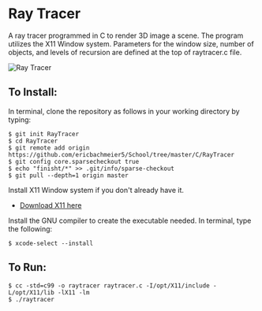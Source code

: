# Ray Tracer

A ray tracer programmed in C to render 3D image a scene.  The program utilizes the X11 Window system. Parameters for the window size, number of objects, and levels of recursion are defined at the top of raytracer.c file. 

![Ray Tracer](https://raw.githubusercontent.com/ericbachmeier5/School/master/C/RayTracer/raytracer.png)

## To Install:

In terminal, clone the repository as follows in your working directory by typing:

```
$ git init RayTracer
$ cd RayTracer
$ git remote add origin https://github.com/ericbachmeier5/School/tree/master/C/RayTracer
$ git config core.sparsecheckout true
$ echo "finisht/*" >> .git/info/sparse-checkout
$ git pull --depth=1 origin master
```

Install X11 Window system if you don't already have it.


- [Download X11 here](https://dl.bintray.com/xquartz/legacy-downloads/SL/XQuartz-2.7.8.dmg)

Install the GNU compiler to create the executable needed. In terminal, type the following:

```
$ xcode-select --install
```


## To Run:

```
$ cc -std=c99 -o raytracer raytracer.c -I/opt/X11/include -L/opt/X11/lib -lX11 -lm
$ ./raytracer
```
